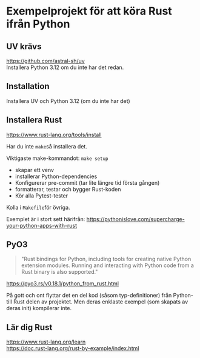 # Exempelprojekt för att köra Rust ifrån Python 


## UV krävs
https://github.com/astral-sh/uv  
Installera Python 3.12 om du inte har det redan.


## Installation
Installera UV och Python 3.12 (om du inte har det)

## Installera Rust
https://www.rust-lang.org/tools/install



Har du inte `make`så installera det.

Viktigaste make-kommandot:
`make setup`
- skapar ett venv
- installerar Python-dependencies
- Konfigurerar pre-commit (tar lite längre tid första gången)
- formatterar, testar och bygger Rust-koden
- Kör alla Pytest-tester

Kolla i `Makefile`för övriga.



Exemplet är i stort sett härifrån: https://pythonislove.com/supercharge-your-python-apps-with-rust

##  PyO3
>"Rust bindings for Python, including tools for creating native Python extension modules. Running and interacting with Python code from a Rust binary is also supported."  

 https://pyo3.rs/v0.18.1/python_from_rust.html

På gott och ont flyttar det en del kod (såsom typ-definitioner) från Python- till Rust delen av projektet. Men deras enklaste exempel (som skapats av deras init) kompilerar inte. 

## Lär dig Rust
https://www.rust-lang.org/learn  
https://doc.rust-lang.org/rust-by-example/index.html

